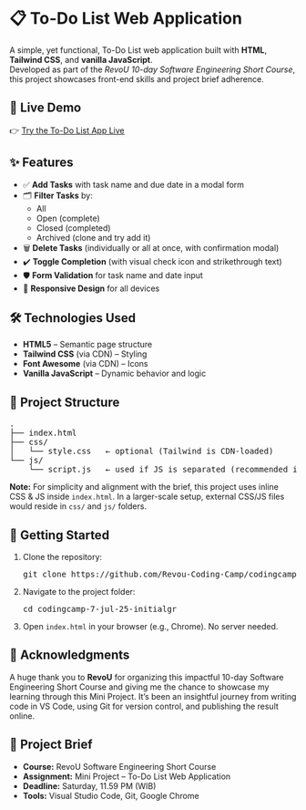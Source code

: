 <h1>📋 To-Do List Web Application</h1>

<p>
  A simple, yet functional, To-Do List web application built with <strong>HTML</strong>, <strong>Tailwind CSS</strong>, and <strong>vanilla JavaScript</strong>.<br>
  Developed as part of the <em>RevoU 10-day Software Engineering Short Course</em>, this project showcases front-end skills and project brief adherence.
</p>

<h2>🔗 Live Demo</h2>
<p>
  👉 <a href="https://revou-coding-camp.github.io/codingcamp-7-jul-25-initialgr/" target="_blank">Try the To-Do List App Live</a>
</p>

<h2>✨ Features</h2>
<ul>
  <li>✅ <strong>Add Tasks</strong> with task name and due date in a modal form</li>
  <li>🗂️ <strong>Filter Tasks</strong> by:
    <ul>
      <li>All</li>
      <li>Open (complete)</li>
      <li>Closed (completed)</li>
      <li>Archived (clone and try add it)</li>
    </ul>
  </li>
  <li>🗑️ <strong>Delete Tasks</strong> (individually or all at once, with confirmation modal)</li>
  <li>✔️ <strong>Toggle Completion</strong> (with visual check icon and strikethrough text)</li>
  <li>🛡️ <strong>Form Validation</strong> for task name and date input</li>
  <li>📱 <strong>Responsive Design</strong> for all devices</li>
</ul>

<h2>🛠️ Technologies Used</h2>
<ul>
  <li><strong>HTML5</strong> – Semantic page structure</li>
  <li><strong>Tailwind CSS</strong> (via CDN) – Styling</li>
  <li><strong>Font Awesome</strong> (via CDN) – Icons</li>
  <li><strong>Vanilla JavaScript</strong> – Dynamic behavior and logic</li>
</ul>

<h2>📁 Project Structure</h2>
<pre>
.
├── index.html
├── css/
│   └── style.css   ← optional (Tailwind is CDN-loaded)
└── js/
    └── script.js   ← used if JS is separated (recommended in real projects)
</pre>

<p><strong>Note:</strong> For simplicity and alignment with the brief, this project uses inline CSS & JS inside <code>index.html</code>. In a larger-scale setup, external CSS/JS files would reside in <code>css/</code> and <code>js/</code> folders.</p>

<h2>🚀 Getting Started</h2>
<ol>
  <li>Clone the repository:
    <pre>git clone https://github.com/Revou-Coding-Camp/codingcamp-7-jul-25-initialgr.git</pre>
  </li>
  <li>Navigate to the project folder:
    <pre>cd codingcamp-7-jul-25-initialgr</pre>
  </li>
  <li>Open <code>index.html</code> in your browser (e.g., Chrome). No server needed.</li>
</ol>

<h2>🙏 Acknowledgments</h2>
<p>
  A huge thank you to <strong>RevoU</strong> for organizing this impactful 10-day Software Engineering Short Course and giving me the chance to showcase my learning through this Mini Project. It’s been an insightful journey from writing code in VS Code, using Git for version control, and publishing the result online.
</p>

<h2>📄 Project Brief</h2>
<ul>
  <li><strong>Course:</strong> RevoU Software Engineering Short Course</li>
  <li><strong>Assignment:</strong> Mini Project – To-Do List Web Application</li>
  <li><strong>Deadline:</strong> Saturday, 11.59 PM (WIB)</li>
  <li><strong>Tools:</strong> Visual Studio Code, Git, Google Chrome</li>
</ul>
